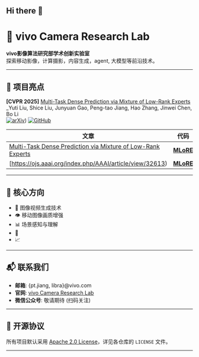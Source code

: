 ## Hi there 👋

# 🚀 vivo Camera Research Lab

**vivo影像算法研究部学术创新实验室**  
探索移动影像，计算摄影，内容生成，agent, 大模型等前沿技术。

---

## 🌟 项目亮点

**[CVPR 2025]** [Multi-Task Dense Prediction via Mixture of Low-Rank Experts](https://arxiv.org/abs/2403.17749) \
_Yuti Liu, Shice Liu, Junyuan Gao, Peng-tao Jiang, Hao Zhang, Jinwei Chen, Bo Li \
[![arXiv](https://img.shields.io/badge/arXiv-2410.06241-b31b1b.svg)](https://arxiv.org/abs/2403.17749)) 
[![GitHub](https://img.shields.io/badge/GitHub-Code-E0E0E0?logo=github)](https://github.com/YuqiYang213/MLoRE)

| 文章 | 代码 | 发表会议 |
|------|------|------|
| [Multi-Task Dense Prediction via Mixture of Low-Rank Experts](https://arxiv.org/abs/2403.17749) | [**MLoRE**](https://github.com/YuqiYang213/MLoRE) | CVPR2024 |
| [https://ojs.aaai.org/index.php/AAAI/article/view/32613) | [**MLoRE**](https://github.com/YuqiYang213/MLoRE) | CVPR2024 |

---


## 📌 核心方向
- 🧠 图像视频生成技术  
- 👁️ 移动图像画质增强  
- 📊 场景感知与理解
- 🧬
- 📈

---

## 📬 联系我们
- **邮箱**: {pt.jiang, libra}@vivo.com  
- **官网**: [vivo Camera Research Lab](https://blueimage.vivo.com/#/research)  
- **微信公众号**: 敬请期待 (扫码关注)  

---

## 📜 开源协议
所有项目默认采用 [Apache 2.0 License](https://www.apache.org/licenses/LICENSE-2.0)，详见各仓库的 `LICENSE` 文件。

---
